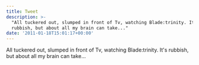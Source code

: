 ```yaml
---
title: Tweet
description: >-
  "All tuckered out, slumped in front of Tv, watching Blade:trinity. It's
  rubbish, but about all my brain can take..."
date: '2011-01-18T15:01:17+00:00'
---
```

All tuckered out, slumped in front of Tv, watching Blade:trinity. It's rubbish, but about all my brain can take...
